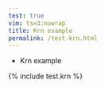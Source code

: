 ```yaml
---
test: true
vim: ts=3:nowrap
title: Krn example
permalink: /test-krn.html
---
```


<ul>
<li>Krn example</li>
</ul>

<div class="d-none" id="source">
{% include test.krn %}
</div>

<script>
var myData = document.getElementById("source").innerText.trim()
    .split("\n")
    .map(function(l) { return l.trim(); })
    .filter(function(l) { return l.length > 0; })
    .map(function(l) { return l.split("\t"); }),
   cols = myData.reduce(function(p, row) { return Math.max(row.length, p); }, 0),
   merge = myData.reduce(function(m, row, i) {
     var p = 0, e;
     while ((e = row.indexOf("", p)) > 0) {
       s = e - 1;
       e++;
       while (e < row.length && row[e] === "") e++;
       m.push({
        row: i,
        col: s,
        colspan: e - s,
        rowspan: 1
       });
       p = e;
     };
     return m;
    }, []);

var container = document.querySelector('#example');

var options = {
	data: myData,
  minCols: cols,
  mergeCells: merge,
/*	rowHeaders: false,
	colHeaders: false,
	filters: false,
	dropdownMenu: true, */
	licenseKey: 'non-commercial-and-evaluation'
};

var hot = new Handsontable(container, options);
</script>
